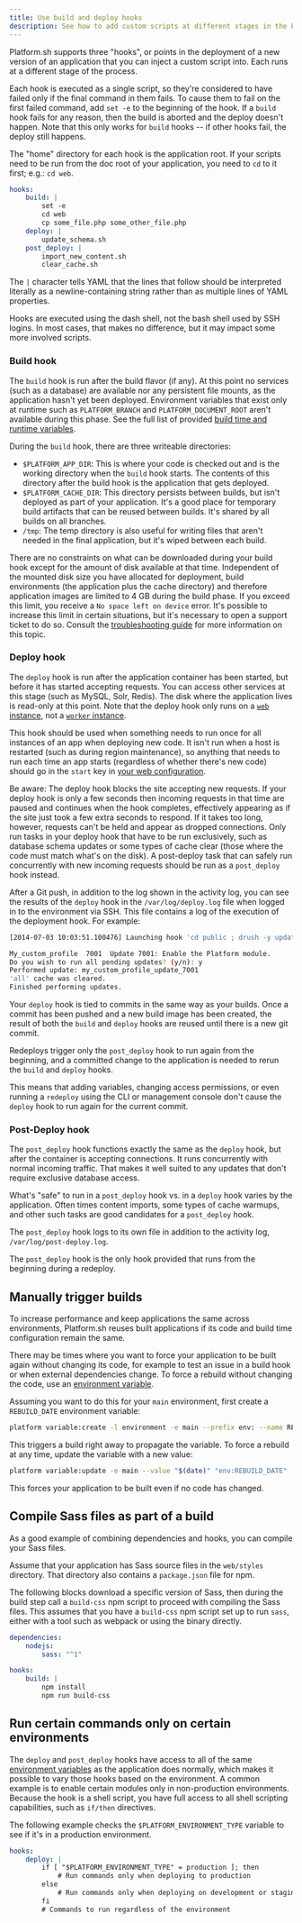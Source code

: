 ```yaml
---
title: Use build and deploy hooks
description: See how to add custom scripts at different stages in the build and deploy process.
---
```


Platform.sh supports three "hooks", or points in the deployment of a new version of an application that you can inject a custom script into.
Each runs at a different stage of the process.

Each hook is executed as a single script, so they're considered to have failed only if the final command in them fails.
To cause them to fail on the first failed command, add `set -e` to the beginning of the hook.
If a `build` hook fails for any reason,
then the build is aborted and the deploy doesn't happen.
Note that this only works for `build` hooks --
if other hooks fail, the deploy still happens.

The "home" directory for each hook is the application root.
If your scripts need to be run from the doc root of your application,
you need to `cd` to it first; e.g.: `cd web`.

```yaml
hooks:
    build: |
        set -e
        cd web
        cp some_file.php some_other_file.php
    deploy: |
        update_schema.sh
    post_deploy: |
        import_new_content.sh
        clear_cache.sh
```

The `|` character tells YAML that the lines that follow should be interpreted literally as a newline-containing string
rather than as multiple lines of YAML properties.

Hooks are executed using the dash shell, not the bash shell used by SSH logins.
In most cases, that makes no difference, but it may impact some more involved scripts.

### Build hook

The `build` hook is run after the build flavor (if any).
At this point no services (such as a database) are available nor any persistent file mounts,
as the application hasn't yet been deployed.
Environment variables that exist only at runtime such as `PLATFORM_BRANCH` and `PLATFORM_DOCUMENT_ROOT` aren't available during this phase.
See the full list of provided [build time and runtime variables](/development/variables.md#platformsh-provided-variables).

During the `build` hook, there are three writeable directories:

* `$PLATFORM_APP_DIR`:
  This is where your code is checked out and is the working directory when the `build` hook starts.
  The contents of this directory after the build hook is the application that gets deployed.
* `$PLATFORM_CACHE_DIR`:
  This directory persists between builds, but isn't deployed as part of your application.
  It's a good place for temporary build artifacts that can be reused between builds.
  It's shared by all builds on all branches.
* `/tmp`:
  The temp directory is also useful for writing files that aren't needed in the final application,
  but it's wiped between each build.

There are no constraints on what can be downloaded during your build hook except for the amount of disk available at that time.
Independent of the mounted disk size you have allocated for deployment,
build environments (the application plus the cache directory) and therefore application images are limited to 4 GB during the build phase.
If you exceed this limit, you receive a `No space left on device` error.
It's possible to increase this limit in certain situations,
but it's necessary to open a support ticket to do so.
Consult the [troubleshooting guide](./troubleshoot-disks.md#no-space-left-on-device) for more information on this topic.

### Deploy hook

The `deploy` hook is run after the application container has been started, but before it has started accepting requests.
You can access other services at this stage (such as MySQL, Solr, Redis).
The disk where the application lives is read-only at this point.
Note that the deploy hook only runs on a [`web` instance](./app-reference.md#web),
not a [`worker` instance](./app-reference.md#workers).

This hook should be used when something needs to run once for all instances of an app when deploying new code.
It isn't run when a host is restarted (such as during region maintenance),
so anything that needs to run each time an app starts (regardless of whether there's new code)
should go in the `start` key in [your web configuration](./app-reference.md#commands).

Be aware: The deploy hook blocks the site accepting new requests.
If your deploy hook is only a few seconds then incoming requests in that time are paused and continues when the hook completes,
effectively appearing as if the site just took a few extra seconds to respond.
If it takes too long, however, requests can't be held and appear as dropped connections.
Only run tasks in your deploy hook that have to be run exclusively,
such as database schema updates or some types of cache clear (those where the code must match what's on the disk).
A post-deploy task that can safely run concurrently with new incoming requests should be run as a `post_deploy` hook instead.

After a Git push, in addition to the log shown in the activity log,
you can see the results of the `deploy` hook in the `/var/log/deploy.log` file when logged in to the environment via SSH.
This file contains a log of the execution of the deployment hook.
For example:

```bash
[2014-07-03 10:03:51.100476] Launching hook 'cd public ; drush -y updatedb'.

My_custom_profile  7001  Update 7001: Enable the Platform module.
Do you wish to run all pending updates? (y/n): y
Performed update: my_custom_profile_update_7001
'all' cache was cleared.
Finished performing updates.
```

Your `deploy` hook is tied to commits in the same way as your builds.
Once a commit has been pushed and a new build image has been created,
the result of both the `build` and `deploy` hooks are reused until there is a new git commit.

Redeploys trigger only the `post_deploy` hook to run again from the beginning,
and a committed change to the application is needed to rerun the `build` and `deploy` hooks.

This means that adding variables, changing access permissions, or even running a `redeploy` using the CLI or management console
don't cause the `deploy` hook to run again for the current commit.

### Post-Deploy hook

The `post_deploy` hook functions exactly the same as the `deploy` hook,
but after the container is accepting connections.
It runs concurrently with normal incoming traffic.
That makes it well suited to any updates that don't require exclusive database access.

What's "safe" to run in a `post_deploy` hook vs. in a `deploy` hook varies by the application.
Often times content imports, some types of cache warmups, and other such tasks are good candidates for a `post_deploy` hook.

The `post_deploy` hook logs to its own file in addition to the activity log, `/var/log/post-deploy.log`.

The `post_deploy` hook is the only hook provided that runs from the beginning during a redeploy.

## Manually trigger builds

To increase performance and keep applications the same across environments,
Platform.sh reuses built applications if its code and build time configuration remain the same.

There may be times where you want to force your application to be built again without changing its code,
for example to test an issue in a build hook or when external dependencies change.
To force a rebuild without changing the code,
use an [environment variable](/development/variables.md#create-environment-variables).

Assuming you want to do this for your `main` environment,
first create a `REBUILD_DATE` environment variable:

```bash
platform variable:create -l environment -e main --prefix env: --name REBUILD_DATE --value "$(date)" --visible-build true
```

This triggers a build right away to propagate the variable.
To force a rebuild at any time, update the variable with a new value:

```bash
platform variable:update -e main --value "$(date)" "env:REBUILD_DATE"
```

This forces your application to be built even if no code has changed.

## Compile Sass files as part of a build

As a good example of combining dependencies and hooks, you can compile your Sass files.

Assume that your application has Sass source files in the `web/styles` directory.
That directory also contains a `package.json` file for npm.

The following blocks download a specific version of Sass,
then during the build step call a `build-css` npm script to proceed with compiling the Sass files.
This assumes that you have a `build-css` npm script set up to run `sass`,
either with a tool such as webpack or using the binary directly.

```yaml
dependencies:
    nodejs:
        sass: "^1"

hooks:
    build: |
        npm install
        npm run build-css
```

## Run certain commands only on certain environments

The `deploy` and `post_deploy` hooks have access to all of the same [environment variables](/development/variables.md) as the application does normally,
which makes it possible to vary those hooks based on the environment.
A common example is to enable certain modules only in non-production environments.
Because the hook is a shell script, you have full access to all shell scripting capabilities, such as `if/then` directives.

The following example checks the `$PLATFORM_ENVIRONMENT_TYPE` variable to see if it's in a production environment.

```yaml
hooks:
    deploy: |
        if [ "$PLATFORM_ENVIRONMENT_TYPE" = production ]; then
            # Run commands only when deploying to production
        else
            # Run commands only when deploying on development or staging environments
        fi
        # Commands to run regardless of the environment
```
